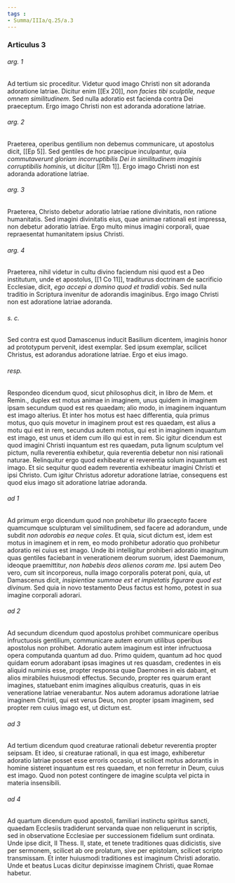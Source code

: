 ```yaml
---
tags : 
- Summa/IIIa/q.25/a.3
---
```


### Articulus 3

###### arg. 1
Ad tertium sic proceditur. Videtur quod imago Christi non sit adoranda adoratione latriae. Dicitur enim [[Ex 20]], *non facies tibi sculptile, neque omnem similitudinem*. Sed nulla adoratio est facienda contra Dei praeceptum. Ergo imago Christi non est adoranda adoratione latriae.

###### arg. 2
Praeterea, operibus gentilium non debemus communicare, ut apostolus dicit, [[Ep 5]]. Sed gentiles de hoc praecipue inculpantur, quia *commutaverunt gloriam incorruptibilis Dei in similitudinem imaginis corruptibilis hominis*, ut dicitur [[Rm 1]]. Ergo imago Christi non est adoranda adoratione latriae.

###### arg. 3
Praeterea, Christo debetur adoratio latriae ratione divinitatis, non ratione humanitatis. Sed imagini divinitatis eius, quae animae rationali est impressa, non debetur adoratio latriae. Ergo multo minus imagini corporali, quae repraesentat humanitatem ipsius Christi.

###### arg. 4
Praeterea, nihil videtur in cultu divino faciendum nisi quod est a Deo institutum, unde et apostolus, [[1 Co 11]], traditurus doctrinam de sacrificio Ecclesiae, dicit, *ego accepi a domino quod et tradidi vobis*. Sed nulla traditio in Scriptura invenitur de adorandis imaginibus. Ergo imago Christi non est adoratione latriae adoranda.

###### s. c.
Sed contra est quod Damascenus inducit Basilium dicentem, imaginis honor ad prototypum pervenit, idest exemplar. Sed ipsum exemplar, scilicet Christus, est adorandus adoratione latriae. Ergo et eius imago.

###### resp.
Respondeo dicendum quod, sicut philosophus dicit, in libro de Mem. et Remin., duplex est motus animae in imaginem, unus quidem in imaginem ipsam secundum quod est res quaedam; alio modo, in imaginem inquantum est imago alterius. Et inter hos motus est haec differentia, quia primus motus, quo quis movetur in imaginem prout est res quaedam, est alius a motu qui est in rem, secundus autem motus, qui est in imaginem inquantum est imago, est unus et idem cum illo qui est in rem. Sic igitur dicendum est quod imagini Christi inquantum est res quaedam, puta lignum sculptum vel pictum, nulla reverentia exhibetur, quia reverentia debetur non nisi rationali naturae. Relinquitur ergo quod exhibeatur ei reverentia solum inquantum est imago. Et sic sequitur quod eadem reverentia exhibeatur imagini Christi et ipsi Christo. Cum igitur Christus adoretur adoratione latriae, consequens est quod eius imago sit adoratione latriae adoranda.

###### ad 1
Ad primum ergo dicendum quod non prohibetur illo praecepto facere quamcumque sculpturam vel similitudinem, sed facere ad adorandum, unde subdit *non adorabis ea neque coles*. Et quia, sicut dictum est, idem est motus in imaginem et in rem, eo modo prohibetur adoratio quo prohibetur adoratio rei cuius est imago. Unde ibi intelligitur prohiberi adoratio imaginum quas gentiles faciebant in venerationem deorum suorum, idest Daemonum, ideoque praemittitur, *non habebis deos alienos coram me*. Ipsi autem Deo vero, cum sit incorporeus, nulla imago corporalis poterat poni, quia, ut Damascenus dicit, *insipientiae summae est et impietatis figurare quod est divinum*. Sed quia in novo testamento Deus factus est homo, potest in sua imagine corporali adorari.

###### ad 2
Ad secundum dicendum quod apostolus prohibet communicare operibus infructuosis gentilium, communicare autem eorum utilibus operibus apostolus non prohibet. Adoratio autem imaginum est inter infructuosa opera computanda quantum ad duo. Primo quidem, quantum ad hoc quod quidam eorum adorabant ipsas imagines ut res quasdam, credentes in eis aliquid numinis esse, propter responsa quae Daemones in eis dabant, et alios mirabiles huiusmodi effectus. Secundo, propter res quarum erant imagines, statuebant enim imagines aliquibus creaturis, quas in eis veneratione latriae venerabantur. Nos autem adoramus adoratione latriae imaginem Christi, qui est verus Deus, non propter ipsam imaginem, sed propter rem cuius imago est, ut dictum est.

###### ad 3
Ad tertium dicendum quod creaturae rationali debetur reverentia propter seipsam. Et ideo, si creaturae rationali, in qua est imago, exhiberetur adoratio latriae posset esse erroris occasio, ut scilicet motus adorantis in homine sisteret inquantum est res quaedam, et non ferretur in Deum, cuius est imago. Quod non potest contingere de imagine sculpta vel picta in materia insensibili.

###### ad 4
Ad quartum dicendum quod apostoli, familiari instinctu spiritus sancti, quaedam Ecclesiis tradiderunt servanda quae non reliquerunt in scriptis, sed in observatione Ecclesiae per successionem fidelium sunt ordinata. Unde ipse dicit, II Thess. II, state, et tenete traditiones quas didicistis, sive per sermonem, scilicet ab ore prolatum, sive per epistolam, scilicet scripto transmissam. Et inter huiusmodi traditiones est imaginum Christi adoratio. Unde et beatus Lucas dicitur depinxisse imaginem Christi, quae Romae habetur.


